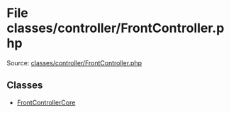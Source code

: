 File classes/controller/FrontController.php
=========

Source: [classes/controller/FrontController.php](https://github.com/PrestaShop/PrestaShop/blob/1.6.1.0/classes/controller/FrontController.php)


Classes
-------

* [FrontControllerCore](class.FrontControllerCore.md)

